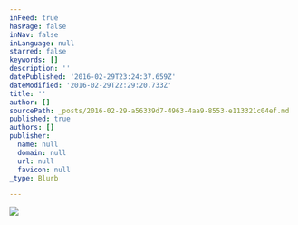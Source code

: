 ```yaml
---
inFeed: true
hasPage: false
inNav: false
inLanguage: null
starred: false
keywords: []
description: ''
datePublished: '2016-02-29T23:24:37.659Z'
dateModified: '2016-02-29T22:29:20.733Z'
title: ''
author: []
sourcePath: _posts/2016-02-29-a56339d7-4963-4aa9-8553-e113321c04ef.md
published: true
authors: []
publisher:
  name: null
  domain: null
  url: null
  favicon: null
_type: Blurb

---
```

![](https://the-grid-user-content.s3-us-west-2.amazonaws.com/dd2b2638-6d5e-4882-91ac-b91b32d70b5d.jpg)